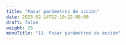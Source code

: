 ```yaml
---
title: "Pasar parámetros de acción"
date: 2023-02-14T12:10:22-08:00
draft: false
weight: 25
menuTitle: "11. Pasar parámetros de acción"
---
```



